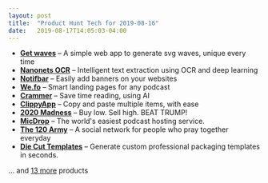 ```yaml
---
layout: post
title:  "Product Hunt Tech for 2019-08-16"
date:   2019-08-17T14:05:03-04:00
---
```


* **[Get waves](https://www.producthunt.com/posts/get-waves?utm_campaign=producthunt-api&utm_medium=api&utm_source=Application%3A+Daily+Digest+RSS+%28ID%3A+3202%29)** – A simple web app to generate svg waves, unique every time
* **[Nanonets OCR](https://www.producthunt.com/posts/nanonets-ocr?utm_campaign=producthunt-api&utm_medium=api&utm_source=Application%3A+Daily+Digest+RSS+%28ID%3A+3202%29)** – Intelligent text extraction using OCR and deep learning
* **[Notifbar](https://www.producthunt.com/posts/notifbar?utm_campaign=producthunt-api&utm_medium=api&utm_source=Application%3A+Daily+Digest+RSS+%28ID%3A+3202%29)** – Easily add banners on your websites
* **[We.fo](https://www.producthunt.com/posts/we-fo?utm_campaign=producthunt-api&utm_medium=api&utm_source=Application%3A+Daily+Digest+RSS+%28ID%3A+3202%29)** – Smart landing pages for any podcast
* **[Crammer](https://www.producthunt.com/posts/crammer?utm_campaign=producthunt-api&utm_medium=api&utm_source=Application%3A+Daily+Digest+RSS+%28ID%3A+3202%29)** – Save time reading, using AI
* **[ClippyApp](https://www.producthunt.com/posts/clippyapp?utm_campaign=producthunt-api&utm_medium=api&utm_source=Application%3A+Daily+Digest+RSS+%28ID%3A+3202%29)** – Copy and paste multiple items, with ease
* **[2020 Madness](https://www.producthunt.com/posts/2020-madness?utm_campaign=producthunt-api&utm_medium=api&utm_source=Application%3A+Daily+Digest+RSS+%28ID%3A+3202%29)** – Buy low. Sell high. BEAT TRUMP!
* **[MicDrop](https://www.producthunt.com/posts/micdrop?utm_campaign=producthunt-api&utm_medium=api&utm_source=Application%3A+Daily+Digest+RSS+%28ID%3A+3202%29)** – The world's easiest podcast hosting service.
* **[The 120 Army](https://www.producthunt.com/posts/the-120-army?utm_campaign=producthunt-api&utm_medium=api&utm_source=Application%3A+Daily+Digest+RSS+%28ID%3A+3202%29)** – A social network for people who pray together everyday
* **[Die Cut Templates](https://www.producthunt.com/posts/die-cut-templates?utm_campaign=producthunt-api&utm_medium=api&utm_source=Application%3A+Daily+Digest+RSS+%28ID%3A+3202%29)** – Generate custom professional packaging templates in seconds.

… and [13 more](https://www.producthunt.com/tech) products